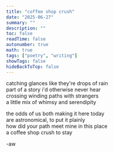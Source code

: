 ```yaml
---
title: "coffee shop crush"
date: "2025-06-27"
summary: ""
description: ""
toc: false
readTime: false
autonumber: true
math: true
tags: ["poetry", "writing"]
showTags: false
hideBackToTop: false
---
```


catching glances like they're drops of rain    
part of a story i'd otherwise never hear     
crossing winding paths with strangers  
a little mix of whimsy and serendipity  
  
the odds of us both making it here today  
are astronomical, to put it plainly  
how did your path meet mine in this place  
a coffee shop crush to stay  

-aw